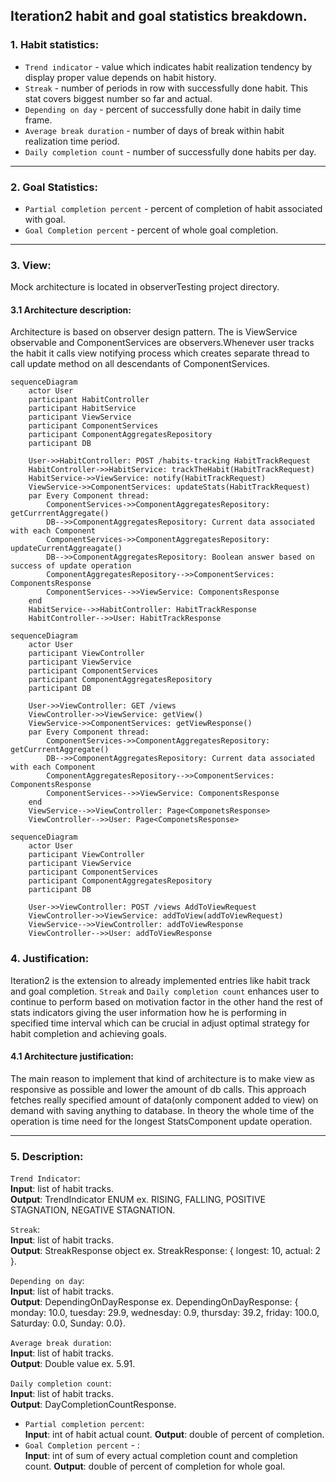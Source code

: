 ## Iteration2 habit and goal statistics breakdown.

### 1. Habit statistics:
* `Trend indicator` - value which indicates habit realization tendency by display proper value depends on habit history.
* `Streak` - number of periods in row with successfully done habit. This stat covers biggest number so far and actual.
* `Depending on day` - percent of successfully done habit in daily time frame.
* `Average break duration` - number of days of break within habit realization time period.
* `Daily completion count` - number of successfully done habits per day.
***
### 2. Goal Statistics:
* `Partial completion percent` - percent of completion of habit associated with goal.
* `Goal Completion percent` - percent of whole goal completion.
***
### 3. View:
Mock architecture is located in observerTesting project directory. 
#### 3.1 Architecture description:
Architecture is based on observer design pattern. The is ViewService observable and ComponentServices are observers.Whenever user tracks the habit it calls view 
notifying process which creates separate thread to call update method on all descendants of ComponentServices. 

```mermaid
sequenceDiagram
    actor User
    participant HabitController
    participant HabitService
    participant ViewService
    participant ComponentServices
    participant ComponentAggregatesRepository
    participant DB

    User->>HabitController: POST /habits-tracking HabitTrackRequest
    HabitController->>HabitService: trackTheHabit(HabitTrackRequest)
    HabitService->>ViewService: notify(HabitTrackRequest)
    ViewService->>ComponentServices: updateStats(HabitTrackRequest)
    par Every Component thread: 
        ComponentServices->>ComponentAggregatesRepository: getCurrrentAggregate()
        DB-->>ComponentAggregatesRepository: Current data associated with each Component
        ComponentServices->>ComponentAggregatesRepository: updateCurrentAggreagate()
        DB-->>ComponentAggregatesRepository: Boolean answer based on success of update operation
        ComponentAggregatesRepository-->>ComponentServices: ComponentsResponse
        ComponentServices-->>ViewService: ComponentsResponse
    end
    HabitService-->>HabitController: HabitTrackResponse
    HabitController-->>User: HabitTrackResponse  
```
```mermaid
sequenceDiagram
    actor User
    participant ViewController
    participant ViewService
    participant ComponentServices
    participant ComponentAggregatesRepository
    participant DB

    User->>ViewController: GET /views
    ViewController->>ViewService: getView()
    ViewService->>ComponentServices: getViewResponse()
    par Every Component thread: 
        ComponentServices->>ComponentAggregatesRepository: getCurrrentAggregate()
        DB-->>ComponentAggregatesRepository: Current data associated with each Component
        ComponentAggregatesRepository-->>ComponentServices: ComponentsResponse
        ComponentServices-->>ViewService: ComponentsResponse
    end
    ViewService-->>ViewController: Page<ComponetsResponse>
    ViewController-->>User: Page<ComponetsResponse>
```
```mermaid
sequenceDiagram
    actor User
    participant ViewController
    participant ViewService
    participant ComponentServices
    participant ComponentAggregatesRepository
    participant DB

    User->>ViewController: POST /views AddToViewRequest
    ViewController->>ViewService: addToView(addToViewRequest)
    ViewService-->>ViewController: addToViewResponse
    ViewController-->>User: addToViewResponse
```


### 4. Justification:
Iteration2 is the extension to already implemented entries like habit track and goal completion.  `Streak` and `Daily completion count` enhances user to continue to perform based on motivation factor in the other hand the rest of stats indicators giving the user information how he is performing
in specified time interval which can be crucial in adjust optimal strategy for habit completion and achieving goals. 

#### 4.1 Architecture justification:
The main reason to implement that kind of architecture is to make view as responsive as possible and lower the amount of db calls. This approach fetches really specified amount of data(only component added to view) on demand with saving anything to database. In theory the whole time of the operation is time need for the longest StatsComponent update operation.
*** 
### 5. Description:
`Trend Indicator`: <br>
**Input**: list of habit tracks. <br> 
**Output**: TrendIndicator ENUM ex. RISING, FALLING, POSITIVE STAGNATION, NEGATIVE STAGNATION.

`Streak`:<br>
**Input**: list of habit tracks. <br>
**Output**: StreakResponse object  ex. StreakResponse: { longest: 10, actual: 2 }.

`Depending on day`: <br>
**Input**: list of habit tracks. <br>
**Output**: DependingOnDayResponse ex.  DependingOnDayResponse: { monday: 10.0, tuesday: 29.9, wednesday: 0.9, thursday: 39.2, friday: 100.0, Saturday: 0.0, Sunday: 0.0}.

`Average break duration`: <br>
**Input**: list of habit tracks. <br>
**Output**: Double value ex. 5.91.

`Daily completion count`: <br>
**Input**: list of habit tracks. <br>
**Output**: DayCompletionCountResponse.

* `Partial completion percent`: <br>
**Input**: int of habit actual count.
**Output**: double of percent of completion. 
* `Goal Completion percent` - : <br>
**Input**: int of sum of every actual completion count and completion count.
**Output**: double of percent of completion for whole goal.

